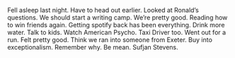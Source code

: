 Fell asleep last night. Have to head out earlier. Looked at Ronald’s questions. We should start a writing camp. We’re pretty good. Reading how to win friends again. Getting spotify back has been everything. Drink more water. Talk to kids. Watch American Psycho. Taxi Driver too. Went out for a run. Felt pretty good. Think we ran into someone from Exeter. Buy into exceptionalism. Remember why. Be mean. Sufjan Stevens.